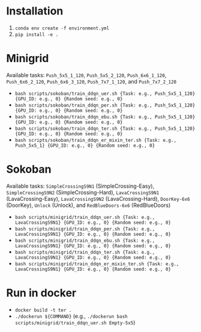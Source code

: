 # Installation
1. `conda env create -f environment.yml`
2. `pip install -e .`

# Minigrid
Available tasks: `Push_5x5_1_120`, `Push_5x5_2_120`, `Push_6x6_1_120`, `Push_6x6_2_120`, `Push_6x6_3_120`, `Push_7x7_1_120`, and `Push_7x7_2_120`
- `bash scripts/sokoban/train_ddqn_uer.sh {Task: e.g., Push_5x5_1_120} {GPU_ID: e.g., 0} {Random seed: e.g., 0}`
- `bash scripts/sokoban/train_ddqn_per.sh {Task: e.g., Push_5x5_1_120} {GPU_ID: e.g., 0} {Random seed: e.g., 0}`
- `bash scripts/sokoban/train_ddqn_ebu.sh {Task: e.g., Push_5x5_1_120} {GPU_ID: e.g., 0} {Random seed: e.g., 0}`
- `bash scripts/sokoban/train_ddqn_ter.sh {Task: e.g., Push_5x5_1_120} {GPU_ID: e.g., 0} {Random seed: e.g., 0}`
- `bash scripts/sokoban/train_ddqn_er_mixin_ter.sh {Task: e.g., Push_5x5_1} {GPU_ID: e.g., 0} {Random seed: e.g., 0}`

# Sokoban
Available tasks: `SimpleCrossingS9N1` (SimpleCrossing-Easy), `SimpleCrossingS9N2` (SimpleCrossing-Hard), `LavaCrossingS9N1` (LavaCrossing-Easy), `LavaCrossingS9N2` (LavaCrossing-Hard), `DoorKey-6x6` (DoorKey), `Unlock` (Unlock), and `RedBlueDoors-6x6` (RedBlueDoors)
- `bash scripts/minigrid/train_ddqn_uer.sh {Task: e.g., LavaCrossingS9N1} {GPU_ID: e.g., 0} {Random seed: e.g., 0}`
- `bash scripts/minigrid/train_ddqn_per.sh {Task: e.g., LavaCrossingS9N1} {GPU_ID: e.g., 0} {Random seed: e.g., 0}`
- `bash scripts/minigrid/train_ddqn_ebu.sh {Task: e.g., LavaCrossingS9N1} {GPU_ID: e.g., 0} {Random seed: e.g., 0}`
- `bash scripts/minigrid/train_ddqn_ter.sh {Task: e.g., LavaCrossingS9N1} {GPU_ID: e.g., 0} {Random seed: e.g., 0}`
- `bash scripts/minigrid/train_ddqn_er_mixin_ter.sh {Task: e.g., LavaCrossingS9N1} {GPU_ID: e.g., 0} {Random seed: e.g., 0}`

# Run in docker
- `docker build -t ter .`
- `./dockerun ${COMMAND}` (e.g., `./dockerun bash scripts/minigrid/train_ddqn_uer.sh Empty-5x5`)
